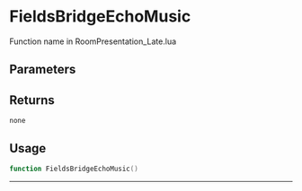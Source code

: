 # FieldsBridgeEchoMusic
Function name in RoomPresentation_Late.lua
## Parameters

## Returns
`none`
## Usage
```lua
function FieldsBridgeEchoMusic()
```
---
